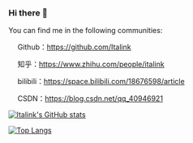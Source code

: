 ### Hi there 👋

You can find me in the following communities:

<img src="https://i.postimg.cc/gJQV86Ky/github.png" height="14" width="14" /> Github：https://github.com/Italink

<img src="https://i.postimg.cc/1tf08KD5/zhihu.png" height="14" width="14" /> 知乎：https://www.zhihu.com/people/italink

<img src="https://i.postimg.cc/QMNJ3Dt7/bilibili.png" height="14" width="14" /> bilibili：https://space.bilibili.com/18676598/article

<img src="https://i.postimg.cc/s2n9fLQN/csdn.png" height="14" width="14" /> CSDN：https://blog.csdn.net/qq_40946921

[![Italink's GitHub stats](https://github-readme-stats.vercel.app/api?username=Italink)](https://github.com/anuraghazra/github-readme-stats)

[![Top Langs](https://github-readme-stats.vercel.app/api/top-langs/?username=Italink&layout=compact)](https://github.com/anuraghazra/github-readme-stats)

